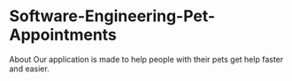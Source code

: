 # Software-Engineering-Pet-Appointments

About
Our application is made to help people with their pets get help faster and easier.
